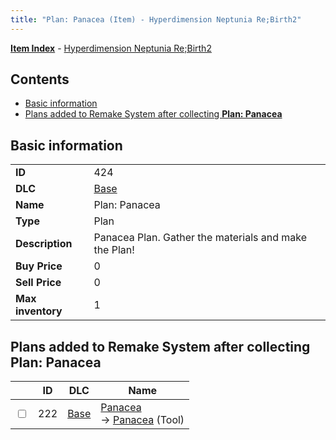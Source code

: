 ```yaml
---
title: "Plan: Panacea (Item) - Hyperdimension Neptunia Re;Birth2"
---
```


[**Item Index**](/neptunia/rb2/item/index.html) - [Hyperdimension Neptunia Re;Birth2](/neptunia/rb2)

## Contents

- [Basic information](#basic-information)
- [Plans added to Remake System after collecting **Plan: Panacea**](#plans-added-to-remake-system-after-collecting-plan-panacea)

## Basic information

|   |   |
| -- | -- |
| **ID** | 424 |
| **DLC** | [Base](/neptunia/rb2/dlc/0-base.html) |
| **Name** | Plan: Panacea |
| **Type** | Plan |
| **Description** | Panacea Plan. Gather the materials and make the Plan! |
| **Buy Price** | 0 |
| **Sell Price** | 0 |
| **Max inventory** | 1 |

## Plans added to Remake System after collecting **Plan: Panacea**

|    | ID | DLC | Name |
| -- | -- | --- | ---- |
| <input type="checkbox" id="rb2-remake-0-222" class="trackbox" /> | 222 | [Base](/neptunia/rb2/dlc/0-base.html) | [Panacea](/neptunia/rb2/remake/0-222-panacea.html)<br />→ [Panacea](/neptunia/rb2/item/0-27-panacea.html) (Tool) |